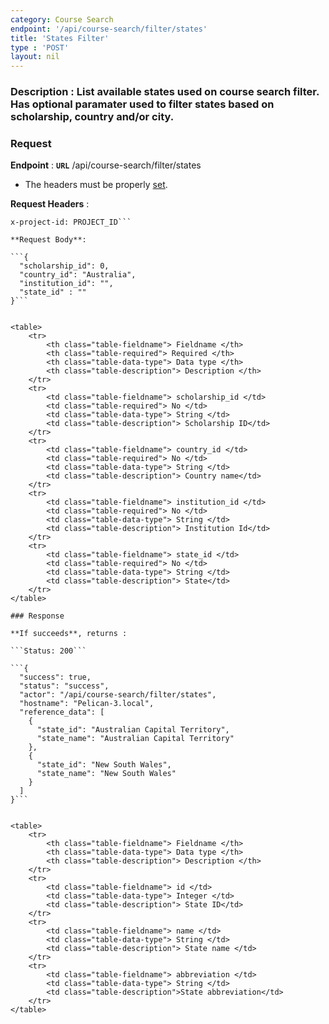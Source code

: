 ```yaml
---
category: Course Search
endpoint: '/api/course-search/filter/states'
title: 'States Filter'
type : 'POST'
layout: nil
---
```

### **Description** : List available states used on course search filter. Has optional paramater used to filter states based on scholarship, country and/or city.

### Request

**Endpoint** : **`URL`** /api/course-search/filter/states

* The headers must be properly [set](#/Info-setting-headers).

**Request Headers** :

```Content-Type: application/json
x-project-id: PROJECT_ID```

**Request Body**: 

```{
  "scholarship_id": 0,
  "country_id": "Australia",
  "institution_id": "",
  "state_id" : ""
}```


<table>
	<tr>
		<th class="table-fieldname"> Fieldname </th>
		<th class="table-required"> Required </th>    
		<th class="table-data-type"> Data type </th>
		<th class="table-description"> Description </th>
	</tr>
	<tr>
		<td class="table-fieldname"> scholarship_id </td>
        <td class="table-required"> No </td>
		<td class="table-data-type"> String </td>
		<td class="table-description"> Scholarship ID</td>
	</tr>
	<tr>
		<td class="table-fieldname"> country_id </td>
        <td class="table-required"> No </td>
		<td class="table-data-type"> String </td>
		<td class="table-description"> Country name</td>
	</tr>
	<tr>
		<td class="table-fieldname"> institution_id </td>
        <td class="table-required"> No </td>
		<td class="table-data-type"> String </td>
		<td class="table-description"> Institution Id</td>
	</tr> 
	<tr>
		<td class="table-fieldname"> state_id </td>
        <td class="table-required"> No </td>
		<td class="table-data-type"> String </td>
		<td class="table-description"> State</td>
	</tr>   
</table>

### Response

**If succeeds**, returns : 

```Status: 200```

```{
  "success": true,
  "status": "success",
  "actor": "/api/course-search/filter/states",
  "hostname": "Pelican-3.local",
  "reference_data": [
    {
      "state_id": "Australian Capital Territory",
      "state_name": "Australian Capital Territory"
    },
    {
      "state_id": "New South Wales",
      "state_name": "New South Wales"
    }
  ]
}```


<table>
	<tr>
		<th class="table-fieldname"> Fieldname </th>
		<th class="table-data-type"> Data type </th>
		<th class="table-description"> Description </th>
	</tr>
	<tr>
		<td class="table-fieldname"> id </td>
		<td class="table-data-type"> Integer </td>
		<td class="table-description"> State ID</td>
	</tr>  
	<tr>
		<td class="table-fieldname"> name </td>
		<td class="table-data-type"> String </td>
		<td class="table-description"> State name </td>
	</tr>  
	<tr>
		<td class="table-fieldname"> abbreviation </td>
		<td class="table-data-type"> String </td>
		<td class="table-description">State abbreviation</td>
	</tr>    
</table>

